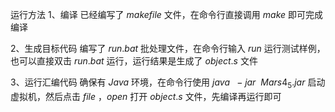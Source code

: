 运行方法
1、编译
已经编写了 $makefile$ 文件，在命令行直接调用 $make$ 即可完成编译

2、生成目标代码
编写了 $run.bat$ 批处理文件，在命令行输入 $run$ 运行测试样例，也可以直接双击 $run.bat$ 运行，运行结果是生成了 $object.s$ 文件

3、运行汇编代码
确保有 $Java$ 环境，在命令行使用 $java \ \ -jar\ \ Mars4_5.jar$ 启动虚拟机，然后点击 $file$ ，$open$ 打开 $object.s$ 文件，先编译再运行即可
